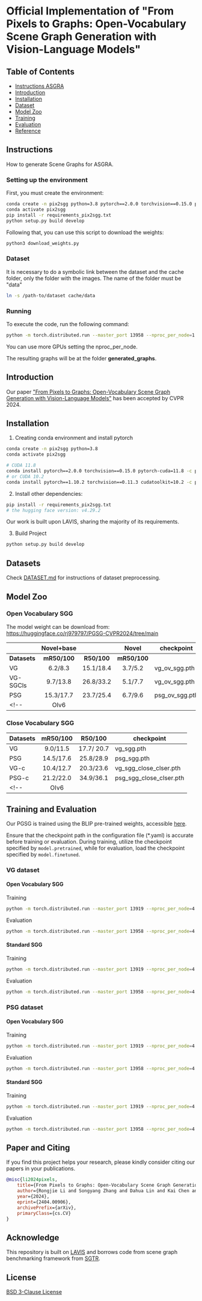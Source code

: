 

# Official Implementation of "From Pixels to Graphs: Open-Vocabulary Scene Graph Generation with Vision-Language Models"

    
## Table of Contents
  - [Instructions ASGRA](#instructions)
  - [Introduction](#introduction)
  - [Installation](#installation)
  - [Dataset](#dataset)
  - [Model Zoo](#modelzoo)
  - [Training](#train)
  - [Evaluation](#eval)
  - [Reference](#ref)

## Instructions

How to generate Scene Graphs for ASGRA.

### Setting up the environment

First, you must create the environment:

```bash
conda create -n pix2sgg python=3.8 pytorch==2.0.0 torchvision==0.15.0 pytorch-cuda=11.8 -c pytorch -c nvidia
conda activate pix2sgg
pip install -r requirements_pix2sgg.txt
python setup.py build develop           
```

Following that, you can use this script to download the weights:

```bash
python3 download_weights.py
```

### Dataset

It is necessary to do a symbolic link between the dataset and the cache folder, only the folder with the images. The name of the folder must be "data"

```bash
ln -s /path-to/dataset cache/data
```

### Running 

To execute the code, run the following command:

```bash
python -m torch.distributed.run --master_port 13958 --nproc_per_node=1 evaluate.py --cfg-path lavis/projects/blip/eval/rel_det_places365_pgsg_eval.yaml --job-name generate_graphs
```
You can use more GPUs setting the nproc_per_node.

The resulting graphs will be at the folder __generated_graphs__.

## Introduction

Our paper ["From Pixels to Graphs: Open-Vocabulary Scene Graph Generation with Vision-Language Models"](https://arxiv.org/abs/2404.00906) has been accepted by CVPR 2024.


## Installation

1. Creating conda environment and install pytorch

```bash
conda create -n pix2sgg python=3.8
conda activate pix2sgg

# CUDA 11.8
conda install pytorch==2.0.0 torchvision==0.15.0 pytorch-cuda=11.8 -c pytorch -c nvidia
# or CUDA 10.2
conda install pytorch==1.10.2 torchvision==0.11.3 cudatoolkit=10.2 -c pytorch
```

2. Install other dependencies:
```bash
pip install -r requirements_pix2sgg.txt
# the hugging face version: v4.29.2
```
Our work is built upon LAVIS, sharing the majority of its requirements.

3. Build Project
```bash
python setup.py build develop
```


## Datasets
Check [DATASET.md](DATASET.MD)  for instructions of dataset preprocessing.

## Model Zoo

### Open Vocabulary SGG
The model weight can be download from: https://huggingface.co/rj979797/PGSG-CVPR2024/tree/main

|              | **Novel+base** |             |   **Novel**  | **checkpoint** |
|--------------|:--------------:|:-----------:|:------------:|----------------|
| **Datasets** |  **mR50/100**  | **R50/100** | **mR50/100** |                |
| VG           |  6.2/8.3       |  15.1/18.4  |  3.7/5.2     |  vg_ov_sgg.pth |
| VG-SGCls     |  9.7/13.8      |  26.8/33.2  |  5.1/7.7     |  vg_ov_sgg.pth |
| PSG          | 15.3/17.7      | 23.7/25.4   |  6.7/9.6     |  psg_ov_sgg.pth|
<!-- | OIv6         |                |             |              |                | -->

### Close Vocabulary SGG

| **Datasets** | **mR50/100** | **R50/100** | **checkpoint** |
|--------------|:------------:|:-----------:|----------------|
| VG           |  9.0/11.5    | 17.7/ 20.7  |vg_sgg.pth   |
| PSG          |  14.5/17.6   | 25.8/28.9   | psg_sgg.pth   |
| VG-c         |  10.4/12.7   | 20.3/23.6   | vg_sgg_close_clser.pth  |
| PSG-c        |  21.2/22.0   | 34.9/36.1   | psg_sgg_close_clser.pth  |
<!-- | OIv6         |              |             |                | -->

## Training and  Evaluation

Our PGSG is trained using the BLIP pre-trained weights, accessible [here](
https://storage.googleapis.com/sfr-vision-language-research/BLIP/models/model_base_capfilt_large.pth). 

Ensure that the checkpoint path in the configuration file (*.yaml) is accurate before training or evaluation. During training, utilize the checkpoint specified by `model.pretrained`, while for evaluation, load the checkpoint specified by `model.finetuned`.


### VG dataset
#### Open Vocabulary SGG
Training 
```bash 
python -m torch.distributed.run --master_port 13919 --nproc_per_node=4 train.py  lavis/projects/blip/train/vrd_vg_ft_pgsg_ov.yaml --job-name VG-pgsg_ovsgg
```
Evaluation 
```bash
python -m torch.distributed.run --master_port 13958 --nproc_per_node=4 evaluate.py --cfg-path lavis/projects/blip/eval/rel_det_vg_pgsg_eval_ov.yaml --job-name VG-pgsg_stdsgg-eval 
```

#### Standard SGG

Training 
```bash 
python -m torch.distributed.run --master_port 13919 --nproc_per_node=4 train.py  lavis/projects/blip/train/vrd_vg_ft_pgsg.yaml --job-name VG-pgsg_ovsgg
```

Evaluation 
```bash
python -m torch.distributed.run --master_port 13958 --nproc_per_node=4 evaluate.py --cfg-path lavis/projects/blip/eval/rel_det_vg_pgsg_eval.yaml --job-name VG-pgsg_stdsgg-eval 
```



### PSG dataset

#### Open Vocabulary SGG
Training
```bash 
python -m torch.distributed.run --master_port 13919 --nproc_per_node=4 train.py --cfg-path lavis/projects/blip/train/vrd_psg_ft_pgsg_ov.yaml --job-name psg-pgsg_ovsgg
```
Evaluation
```bash
python -m torch.distributed.run --master_port 13958 --nproc_per_node=4 evaluate.py --cfg-path lavis/projects/blip/eval/rel_det_psg_ov.yaml --job-name psg-pgsg_ovsgg-eval 
```
#### Standard SGG
Training
```bash 
python -m torch.distributed.run --master_port 13919 --nproc_per_node=4 train.py --cfg-path lavis/projects/blip/train/vrd_psg_ft_pgsg.yaml --job-name psg-pgsg_stdsgg
```
Evaluation
```bash
python -m torch.distributed.run --master_port 13958 --nproc_per_node=4 evaluate.py --cfg-path lavis/projects/blip/eval/rel_det_psg_eval.yaml --job-name psg-pgsg_stdsgg-eval 
```

## Paper and Citing 
If you find this project helps your research, please kindly consider citing our papers in your publications. 

```bibtex
@misc{li2024pixels,
    title={From Pixels to Graphs: Open-Vocabulary Scene Graph Generation with Vision-Language Models},
    author={Rongjie Li and Songyang Zhang and Dahua Lin and Kai Chen and Xuming He},
    year={2024},
    eprint={2404.00906},
    archivePrefix={arXiv},
    primaryClass={cs.CV}
}
```

## Acknowledge

This repository is built on [LAVIS](https://github.com/salesforce/LAVIS) and borrows code from scene graph benchmarking framework from [SGTR](https://github.com/Scarecrow0/sgtr). 

## License
[BSD 3-Clause License](LICENSE.txt)
